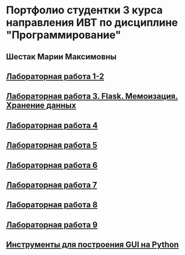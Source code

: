 # Портфолио студентки 3 курса направления ИВТ по дисциплине "Программирование" 
## Шестак Марии Максимовны 

## [Лабораторная работа 1-2](https://replit.com/@tmar8/PROG6-LR1-2#main.py)
## [Лабораторная работа 3. Flask. Мемоизация. Хранение данных](https://replit.com/@tmar8/PROG6-LR3)
## [Лабораторная работа 4](https://colab.research.google.com/drive/1DGrSXPePziX8TVGxwVntABwpYngO7akZ?usp=sharing)
## [Лабораторная работа 5]()
## [Лабораторная работа 6]()
## [Лабораторная работа 7]()
## [Лабораторная работа 8](https://drive.google.com/file/d/1H-m86Wdk2we-Tb5y_TloB8XbStZ159xi/view?usp=sharing)
## [Лабораторная работа 9]()
## [Инструменты для построения GUI на Python]()

